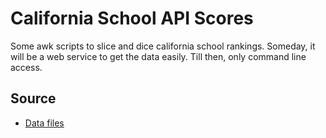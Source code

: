 # California School API Scores

Some awk scripts to slice and dice california school rankings. Someday, it will be a web service to get the data easily. Till then, only command line access.

## Source
   * [Data files](http://www.cde.ca.gov/ta/ac/ap/apidatafiles.asp)
